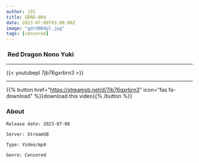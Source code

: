 ```yaml
---
author: j91
title: GDRD-004
date: 2023-07-08T03:00:00Z
image: "gdrd004pl.jpg"
tags: [censored]
---
```


###  Red Dragon Nono Yuki
___

{{< youtubepl 7jb76gxrbrn3 >}}
___

{{% button href="https://streamsb.net/d/7jb76gxrbrn3" icon="fas fa-download" %}}download this video{{% /button %}}
### About

`Release date: 2023-07-08`

`Server: StreamSB`

`Type: Video/mp4`

`Genre:	Censored`